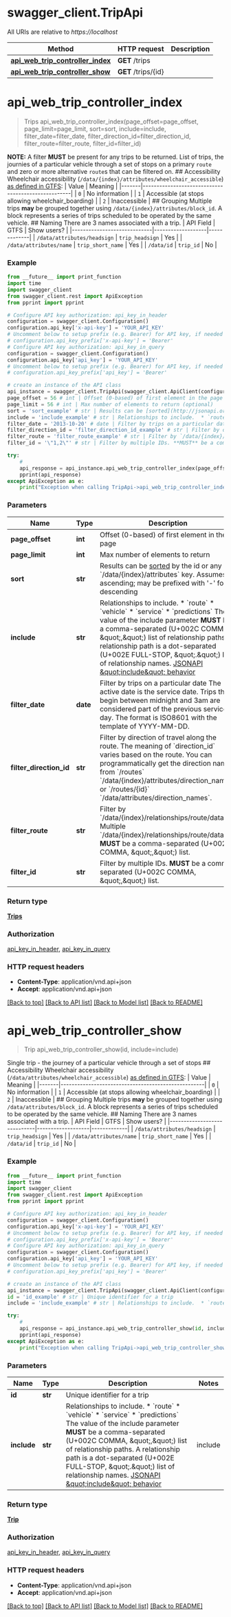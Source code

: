 # swagger_client.TripApi

All URIs are relative to *https://localhost*

Method | HTTP request | Description
------------- | ------------- | -------------
[**api_web_trip_controller_index**](TripApi.md#api_web_trip_controller_index) | **GET** /trips | 
[**api_web_trip_controller_show**](TripApi.md#api_web_trip_controller_show) | **GET** /trips/{id} | 


# **api_web_trip_controller_index**
> Trips api_web_trip_controller_index(page_offset=page_offset, page_limit=page_limit, sort=sort, include=include, filter_date=filter_date, filter_direction_id=filter_direction_id, filter_route=filter_route, filter_id=filter_id)



**NOTE:** A filter **MUST** be present for any trips to be returned.  List of trips, the journies of a particular vehicle through a set of stops on a primary `route` and zero or more alternative `route`s that can be filtered on.  ## Accessibility  Wheelchair accessibility (`/data/{index}/attributes/wheelchair_accessible`) [as defined in GTFS](https://github.com/google/transit/blob/master/gtfs/spec/en/reference.md#tripstxt):  | Value | Meaning                                            | |-------|----------------------------------------------------| | `0`   | No information                                     | | `1`   | Accessible (at stops allowing wheelchair_boarding) | | `2`   | Inaccessible                                       |   ## Grouping  Multiple trips **may** be grouped together using `/data/{index}/attributes/block_id`. A block represents a series of trips scheduled to be operated by the same vehicle.  ## Naming  There are 3 names associated with a trip.  | API Field                   | GTFS              | Show users? | |-----------------------------|-------------------|-------------| | `/data/attributes/headsign` | `trip_headsign`   | Yes         | | `/data/attributes/name`     | `trip_short_name` | Yes         | | `/data/id`                  | `trip_id`         | No          |   

### Example
```python
from __future__ import print_function
import time
import swagger_client
from swagger_client.rest import ApiException
from pprint import pprint

# Configure API key authorization: api_key_in_header
configuration = swagger_client.Configuration()
configuration.api_key['x-api-key'] = 'YOUR_API_KEY'
# Uncomment below to setup prefix (e.g. Bearer) for API key, if needed
# configuration.api_key_prefix['x-api-key'] = 'Bearer'
# Configure API key authorization: api_key_in_query
configuration = swagger_client.Configuration()
configuration.api_key['api_key'] = 'YOUR_API_KEY'
# Uncomment below to setup prefix (e.g. Bearer) for API key, if needed
# configuration.api_key_prefix['api_key'] = 'Bearer'

# create an instance of the API class
api_instance = swagger_client.TripApi(swagger_client.ApiClient(configuration))
page_offset = 56 # int | Offset (0-based) of first element in the page (optional)
page_limit = 56 # int | Max number of elements to return (optional)
sort = 'sort_example' # str | Results can be [sorted](http://jsonapi.org/format/#fetching-sorting) by the id or any `/data/{index}/attributes` key. Assumes ascending; may be prefixed with '-' for descending  | JSON pointer | Direction | `sort`     | |--------------|-----------|------------| | `/data/{index}/attributes/block_id` | ascending | `block_id` | | `/data/{index}/attributes/block_id` | descending | `-block_id` | | `/data/{index}/attributes/direction_id` | ascending | `direction_id` | | `/data/{index}/attributes/direction_id` | descending | `-direction_id` | | `/data/{index}/attributes/headsign` | ascending | `headsign` | | `/data/{index}/attributes/headsign` | descending | `-headsign` | | `/data/{index}/attributes/name` | ascending | `name` | | `/data/{index}/attributes/name` | descending | `-name` | | `/data/{index}/attributes/wheelchair_accessible` | ascending | `wheelchair_accessible` | | `/data/{index}/attributes/wheelchair_accessible` | descending | `-wheelchair_accessible` |   (optional)
include = 'include_example' # str | Relationships to include.  * `route` * `vehicle` * `service` * `predictions`  The value of the include parameter **MUST** be a comma-separated (U+002C COMMA, \",\") list of relationship paths. A relationship path is a dot-separated (U+002E FULL-STOP, \".\") list of relationship names. [JSONAPI \"include\" behavior](http://jsonapi.org/format/#fetching-includes)  | include       | Description | |---------------|-------------| | `route`       | The *primary* route for the trip. | | `vehicle`     | The vehicle on this trip. | | `service`     | The service controlling when this trip is active. | | `predictions` | Predictions of when the `vehicle` on this `trip` will arrive at or depart from each stop on the route(s) on the `trip`. |   (optional)
filter_date = '2013-10-20' # date | Filter by trips on a particular date The active date is the service date. Trips that begin between midnight and 3am are considered part of the previous service day. The format is ISO8601 with the template of YYYY-MM-DD. (optional)
filter_direction_id = 'filter_direction_id_example' # str | Filter by direction of travel along the route.  The meaning of `direction_id` varies based on the route. You can programmatically get the direction names from `/routes` `/data/{index}/attributes/direction_names` or `/routes/{id}` `/data/attributes/direction_names`.     (optional)
filter_route = 'filter_route_example' # str | Filter by `/data/{index}/relationships/route/data/id`. Multiple `/data/{index}/relationships/route/data/id` **MUST** be a comma-separated (U+002C COMMA, \",\") list. (optional)
filter_id = '\"1,2\"' # str | Filter by multiple IDs. **MUST** be a comma-separated (U+002C COMMA, \",\") list. (optional)

try:
    # 
    api_response = api_instance.api_web_trip_controller_index(page_offset=page_offset, page_limit=page_limit, sort=sort, include=include, filter_date=filter_date, filter_direction_id=filter_direction_id, filter_route=filter_route, filter_id=filter_id)
    pprint(api_response)
except ApiException as e:
    print("Exception when calling TripApi->api_web_trip_controller_index: %s\n" % e)
```

### Parameters

Name | Type | Description  | Notes
------------- | ------------- | ------------- | -------------
 **page_offset** | **int**| Offset (0-based) of first element in the page | [optional] 
 **page_limit** | **int**| Max number of elements to return | [optional] 
 **sort** | **str**| Results can be [sorted](http://jsonapi.org/format/#fetching-sorting) by the id or any &#x60;/data/{index}/attributes&#x60; key. Assumes ascending; may be prefixed with &#39;-&#39; for descending  | JSON pointer | Direction | &#x60;sort&#x60;     | |--------------|-----------|------------| | &#x60;/data/{index}/attributes/block_id&#x60; | ascending | &#x60;block_id&#x60; | | &#x60;/data/{index}/attributes/block_id&#x60; | descending | &#x60;-block_id&#x60; | | &#x60;/data/{index}/attributes/direction_id&#x60; | ascending | &#x60;direction_id&#x60; | | &#x60;/data/{index}/attributes/direction_id&#x60; | descending | &#x60;-direction_id&#x60; | | &#x60;/data/{index}/attributes/headsign&#x60; | ascending | &#x60;headsign&#x60; | | &#x60;/data/{index}/attributes/headsign&#x60; | descending | &#x60;-headsign&#x60; | | &#x60;/data/{index}/attributes/name&#x60; | ascending | &#x60;name&#x60; | | &#x60;/data/{index}/attributes/name&#x60; | descending | &#x60;-name&#x60; | | &#x60;/data/{index}/attributes/wheelchair_accessible&#x60; | ascending | &#x60;wheelchair_accessible&#x60; | | &#x60;/data/{index}/attributes/wheelchair_accessible&#x60; | descending | &#x60;-wheelchair_accessible&#x60; |   | [optional] 
 **include** | **str**| Relationships to include.  * &#x60;route&#x60; * &#x60;vehicle&#x60; * &#x60;service&#x60; * &#x60;predictions&#x60;  The value of the include parameter **MUST** be a comma-separated (U+002C COMMA, \&quot;,\&quot;) list of relationship paths. A relationship path is a dot-separated (U+002E FULL-STOP, \&quot;.\&quot;) list of relationship names. [JSONAPI \&quot;include\&quot; behavior](http://jsonapi.org/format/#fetching-includes)  | include       | Description | |---------------|-------------| | &#x60;route&#x60;       | The *primary* route for the trip. | | &#x60;vehicle&#x60;     | The vehicle on this trip. | | &#x60;service&#x60;     | The service controlling when this trip is active. | | &#x60;predictions&#x60; | Predictions of when the &#x60;vehicle&#x60; on this &#x60;trip&#x60; will arrive at or depart from each stop on the route(s) on the &#x60;trip&#x60;. |   | [optional] 
 **filter_date** | **date**| Filter by trips on a particular date The active date is the service date. Trips that begin between midnight and 3am are considered part of the previous service day. The format is ISO8601 with the template of YYYY-MM-DD. | [optional] 
 **filter_direction_id** | **str**| Filter by direction of travel along the route.  The meaning of &#x60;direction_id&#x60; varies based on the route. You can programmatically get the direction names from &#x60;/routes&#x60; &#x60;/data/{index}/attributes/direction_names&#x60; or &#x60;/routes/{id}&#x60; &#x60;/data/attributes/direction_names&#x60;.     | [optional] 
 **filter_route** | **str**| Filter by &#x60;/data/{index}/relationships/route/data/id&#x60;. Multiple &#x60;/data/{index}/relationships/route/data/id&#x60; **MUST** be a comma-separated (U+002C COMMA, \&quot;,\&quot;) list. | [optional] 
 **filter_id** | **str**| Filter by multiple IDs. **MUST** be a comma-separated (U+002C COMMA, \&quot;,\&quot;) list. | [optional] 

### Return type

[**Trips**](Trips.md)

### Authorization

[api_key_in_header](../README.md#api_key_in_header), [api_key_in_query](../README.md#api_key_in_query)

### HTTP request headers

 - **Content-Type**: application/vnd.api+json
 - **Accept**: application/vnd.api+json

[[Back to top]](#) [[Back to API list]](../README.md#documentation-for-api-endpoints) [[Back to Model list]](../README.md#documentation-for-models) [[Back to README]](../README.md)

# **api_web_trip_controller_show**
> Trip api_web_trip_controller_show(id, include=include)



Single trip - the journey of a particular vehicle through a set of stops  ## Accessibility  Wheelchair accessibility (`/data/attributes/wheelchair_accessible`) [as defined in GTFS](https://github.com/google/transit/blob/master/gtfs/spec/en/reference.md#tripstxt):  | Value | Meaning                                            | |-------|----------------------------------------------------| | `0`   | No information                                     | | `1`   | Accessible (at stops allowing wheelchair_boarding) | | `2`   | Inaccessible                                       |   ## Grouping  Multiple trips **may** be grouped together using `/data/attributes/block_id`. A block represents a series of trips scheduled to be operated by the same vehicle.  ## Naming  There are 3 names associated with a trip.  | API Field                   | GTFS              | Show users? | |-----------------------------|-------------------|-------------| | `/data/attributes/headsign` | `trip_headsign`   | Yes         | | `/data/attributes/name`     | `trip_short_name` | Yes         | | `/data/id`                  | `trip_id`         | No          |   

### Example
```python
from __future__ import print_function
import time
import swagger_client
from swagger_client.rest import ApiException
from pprint import pprint

# Configure API key authorization: api_key_in_header
configuration = swagger_client.Configuration()
configuration.api_key['x-api-key'] = 'YOUR_API_KEY'
# Uncomment below to setup prefix (e.g. Bearer) for API key, if needed
# configuration.api_key_prefix['x-api-key'] = 'Bearer'
# Configure API key authorization: api_key_in_query
configuration = swagger_client.Configuration()
configuration.api_key['api_key'] = 'YOUR_API_KEY'
# Uncomment below to setup prefix (e.g. Bearer) for API key, if needed
# configuration.api_key_prefix['api_key'] = 'Bearer'

# create an instance of the API class
api_instance = swagger_client.TripApi(swagger_client.ApiClient(configuration))
id = 'id_example' # str | Unique identifier for a trip
include = 'include_example' # str | Relationships to include.  * `route` * `vehicle` * `service` * `predictions`  The value of the include parameter **MUST** be a comma-separated (U+002C COMMA, \",\") list of relationship paths. A relationship path is a dot-separated (U+002E FULL-STOP, \".\") list of relationship names. [JSONAPI \"include\" behavior](http://jsonapi.org/format/#fetching-includes)  | include       | Description | |---------------|-------------| | `route`       | The *primary* route for the trip. | | `vehicle`     | The vehicle on this trip. | | `service`     | The service controlling when this trip is active. | | `predictions` | Predictions of when the `vehicle` on this `trip` will arrive at or depart from each stop on the route(s) on the `trip`. |   (optional)

try:
    # 
    api_response = api_instance.api_web_trip_controller_show(id, include=include)
    pprint(api_response)
except ApiException as e:
    print("Exception when calling TripApi->api_web_trip_controller_show: %s\n" % e)
```

### Parameters

Name | Type | Description  | Notes
------------- | ------------- | ------------- | -------------
 **id** | **str**| Unique identifier for a trip | 
 **include** | **str**| Relationships to include.  * &#x60;route&#x60; * &#x60;vehicle&#x60; * &#x60;service&#x60; * &#x60;predictions&#x60;  The value of the include parameter **MUST** be a comma-separated (U+002C COMMA, \&quot;,\&quot;) list of relationship paths. A relationship path is a dot-separated (U+002E FULL-STOP, \&quot;.\&quot;) list of relationship names. [JSONAPI \&quot;include\&quot; behavior](http://jsonapi.org/format/#fetching-includes)  | include       | Description | |---------------|-------------| | &#x60;route&#x60;       | The *primary* route for the trip. | | &#x60;vehicle&#x60;     | The vehicle on this trip. | | &#x60;service&#x60;     | The service controlling when this trip is active. | | &#x60;predictions&#x60; | Predictions of when the &#x60;vehicle&#x60; on this &#x60;trip&#x60; will arrive at or depart from each stop on the route(s) on the &#x60;trip&#x60;. |   | [optional] 

### Return type

[**Trip**](Trip.md)

### Authorization

[api_key_in_header](../README.md#api_key_in_header), [api_key_in_query](../README.md#api_key_in_query)

### HTTP request headers

 - **Content-Type**: application/vnd.api+json
 - **Accept**: application/vnd.api+json

[[Back to top]](#) [[Back to API list]](../README.md#documentation-for-api-endpoints) [[Back to Model list]](../README.md#documentation-for-models) [[Back to README]](../README.md)


